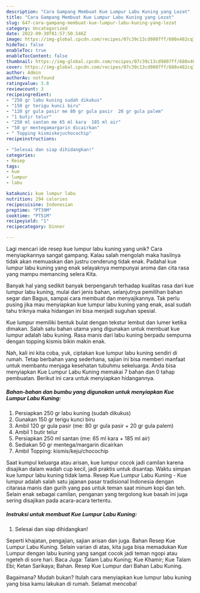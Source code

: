 ```yaml
---
description: "Cara Gampang Membuat Kue Lumpur Labu Kuning yang Lezat"
title: "Cara Gampang Membuat Kue Lumpur Labu Kuning yang Lezat"
slug: 647-cara-gampang-membuat-kue-lumpur-labu-kuning-yang-lezat
category: Uncategorized
date: 2022-09-30T01:57:50.546Z
image: https://img-global.cpcdn.com/recipes/07c39c13cd9807ff/680x482cq70/kue-lumpur-labu-kuning-foto-resep-utama.jpg
hideToc: false
enableToc: true
enableTocContent: false
thumbnail: https://img-global.cpcdn.com/recipes/07c39c13cd9807ff/680x482cq70/kue-lumpur-labu-kuning-foto-resep-utama.jpg
cover: https://img-global.cpcdn.com/recipes/07c39c13cd9807ff/680x482cq70/kue-lumpur-labu-kuning-foto-resep-utama.jpg
author: Admin
authorAv: notfound
ratingvalue: 3.8
reviewcount: 3
recipeingredient:
- "250 gr labu kuning sudah dikukus"
- "150 gr terigu kunci biru"
- "120 gr gula pasir me 80 gr gula pasir  20 gr gula palem"
- "1 butir telur"
- "250 ml santan me 65 ml kara  185 ml air"
- "50 gr mentegamargarin dicairkan"
- " Topping kismiskejuchocochip"
recipeinstructions:

- "Selesai dan siap dihidangkan!"
categories:
- Resep
tags:
- kue
- lumpur
- labu

katakunci: kue lumpur labu 
nutrition: 294 calories
recipecuisine: Indonesian
preptime: "PT39M"
cooktime: "PT51M"
recipeyield: "1"
recipecategory: Dinner

---
```





Lagi mencari ide resep kue lumpur labu kuning yang unik? Cara menyiapkannya sangat gampang. Kalau salah mengolah maka hasilnya tidak akan memuaskan dan justru cenderung tidak enak. Padahal kue lumpur labu kuning yang enak selayaknya mempunyai aroma dan cita rasa yang mampu memancing selera Kita.





Banyak hal yang sedikit banyak berpengaruh terhadap kualitas rasa dari kue lumpur labu kuning, mulai dari jenis bahan, selanjutnya pemilihan bahan segar dan Bagus, sampai cara membuat dan menyajikannya. Tak perlu pusing jika mau menyiapkan kue lumpur labu kuning yang enak,      asal sudah tahu triknya maka hidangan ini bisa menjadi suguhan spesial.














Kue lumpur memiliki bentuk bulat dengan tekstur lembut dan lumer ketika dimakan. Salah satu bahan utama yang digunakan untuk membuat kue lumpur adalah labu kuning. Rasa manis dari labu kuning berpadu sempurna dengan topping kismis bikin makin enak.






Nah, kali ini kita coba, yuk, ciptakan kue lumpur labu kuning sendiri di rumah. Tetap berbahan yang sederhana, sajian ini bisa memberi manfaat untuk membantu menjaga kesehatan tubuhmu sekeluarga. Anda bisa menyiapkan Kue Lumpur Labu Kuning memakai 7 bahan dan 0 tahap pembuatan. Berikut ini cara untuk menyiapkan hidangannya.

<!--inarticleads1-->

##### Bahan-bahan dan bumbu yang digunakan untuk menyiapkan Kue Lumpur Labu Kuning:

1. Persiapkan 250 gr labu kuning (sudah dikukus)
1. Gunakan 150 gr terigu kunci biru
1. Ambil 120 gr gula pasir (me: 80 gr gula pasir + 20 gr gula palem)
1. Ambil 1 butir telur
1. Persiapkan 250 ml santan (me: 65 ml kara + 185 ml air)
1. Sediakan 50 gr mentega/margarin dicairkan
1. Ambil  Topping: kismis/keju/chocochip


Saat kumpul keluarga atau arisan, kue lumpur cocok jadi camilan karena disajikan dalam wadah cup kecil, jadi praktis untuk disantap. Waktu simpan kue lumpur labu kuning tidak lama. Resep Kue Lumpur Labu Kuning - Kue lumpur adalah salah satu jajanan pasar tradisional Indonesia dengan citarasa manis dan gurih yang pas untuk teman saat minum kopi dan teh. Selain enak sebagai camilan, penganan yang tergolong kue basah ini juga sering disajikan pada acara-acara tertentu. 

<!--inarticleads2-->

##### Instruksi untuk membuat Kue Lumpur Labu Kuning:


1. Selesai dan siap dihidangkan!

Seperti khajatan, pengajian, sajian arisan dan juga. Bahan Resep Kue Lumpur Labu Kuning. Selain varian di atas, kita juga bisa memadukan Kue Lumpur dengan labu kuning yang sangat cocok jadi teman ngopi atau ngeteh di sore hari. Baca Juga: Talam Labu Kuning; Kue Khamir; Kue Talam Ebi; Ketan Sarikaya; Bahan. Resep Kue Lumpur dari Bahan Labu Kuning. 

Bagaimana? Mudah bukan? Itulah cara menyiapkan kue lumpur labu kuning yang bisa kamu lakukan di rumah. Selamat mencoba!

